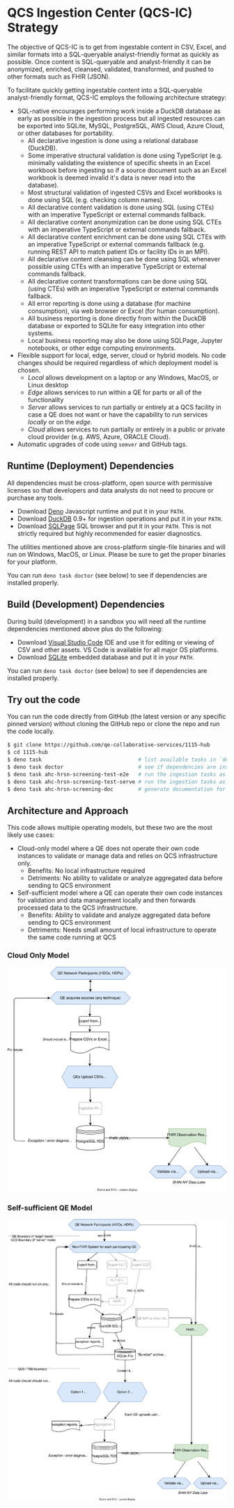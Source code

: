 # QCS Ingestion Center (QCS-IC) Strategy

The objective of QCS-IC is to get from ingestable content in CSV, Excel, and
similar formats into a SQL-queryable analyst-friendly format as quickly as
possible. Once content is SQL-queryable and analyst-friendly it can be
anonymized, enriched, cleansed, validated, transformed, and pushed to other
formats such as FHIR (JSON).

To facilitate quickly getting ingestable content into a SQL-queryable
analyst-friendly format, QCS-IC employs the following architecture strategy:

- SQL-native encourages performing work inside a DuckDB database as early as
  possible in the ingestion process but all ingested resources can be exported
  into SQLite, MySQL, PostgreSQL, AWS Cloud, Azure Cloud, or other databases for
  portability.
  - All declarative ingestion is done using a relational database (DuckDB).
  - Some imperative structural validation is done using TypeScript (e.g.
    minimally validating the existence of specific sheets in an Excel workbook
    before ingesting so if a source document such as an Excel workbook is deemed
    invalid it's data is never read into the database).
  - Most structural validation of ingested CSVs and Excel workbooks is done
    using SQL (e.g. checking column names).
  - All declarative content validation is done using SQL (using CTEs) with an
    imperative TypeScript or external commands fallback.
  - All declarative content anonymization can be done using SQL CTEs with an
    imperative TypeScript or external commands fallback.
  - All declarative content enrichment can be done using SQL CTEs with an
    imperative TypeScript or external commands fallback (e.g. running REST API
    to match patient IDs or facility IDs in an MPI).
  - All declarative content cleansing can be done using SQL whenever possible
    using CTEs with an imperative TypeScript or external commands fallback.
  - All declarative content transformations can be done using SQL (using CTEs)
    with an imperative TypeScript or external commands fallback.
  - All error reporting is done using a database (for machine consumption), via
    web browser or Excel (for human consumption).
  - All business reporting is done directly from within the DuckDB database or
    exported to SQLite for easy integration into other systems.
  - Local business reporting may also be done using SQLPage, Jupyter notebooks,
    or other edge computing environments.
- Flexible support for local, edge, server, cloud or hybrid models. No code
  changes should be required regardless of which deployment model is chosen.
  - _Local_ allows development on a laptop or any Windows, MacOS, or Linux
    desktop
  - _Edge_ allows services to run within a QE for parts or all of the
    functionality
  - _Server_ allows services to run partially or entirely at a QCS facility in
    case a QE does not want or have the capability to run services _locally_ or
    on the _edge_.
  - _Cloud_ allows services to run partially or entirely in a public or private
    cloud provider (e.g. AWS, Azure, ORACLE Cloud).
- Automatic upgrades of code using `semver` and GitHub tags.

## Runtime (Deployment) Dependencies

All dependencies must be cross-platform, open source with permissive licenses so
that developers and data analysts do not need to procure or purchase any tools.

- Download
  [Deno](https://docs.deno.com/runtime/manual/getting_started/installation)
  Javascript runtime and put it in your `PATH`.
- Download [DuckDB](https://duckdb.org/docs/installation) 0.9+ for ingestion
  operations and put it in your `PATH`.
- Download [SQLPage](https://github.com/lovasoa/SQLpage/releases) SQL browser
  and put it in your `PATH`. This is not strictly required but highly
  recommended for easier diagnostics.

The utilities mentioned above are cross-platform single-file binaries and will
run on Windows, MacOS, or Linux. Please be sure to get the proper binaries for
your platform.

You can run `deno task doctor` (see below) to see if dependencies are installed
properly.

## Build (Development) Dependencies

During build (development) in a sandbox you will need all the runtime
dependencies mentioned above plus do the following:

- Download [Visual Studio Code](https://code.visualstudio.com/download) IDE and
  use it for editing or viewing of CSV and other assets. VS Code is available
  for all major OS platforms.
- Download [SQLite](https://www.sqlite.org/download.html) embedded database and
  put it in your `PATH`.

You can run `deno task doctor` (see below) to see if dependencies are installed
properly.

## Try out the code

You can run the code directly from GitHub (the latest version or any specific
pinned version) without cloning the GitHub repo or clone the repo and run the
code locally.

```bash
$ git clone https://github.com/qe-collaborative-services/1115-hub
$ cd 1115-hub
$ deno task                               # list available tasks in `deno.jsonc`
$ deno task doctor                        # see if dependencies are installed properly
$ deno task ahc-hrsn-screening-test-e2e   # run the ingestion tasks as end-to-end test
$ deno task ahc-hrsn-screening-test-serve # run the ingestion tasks as end-to-end test and serve with SQLPage
$ deno task ahc-hrsn-screening-doc        # generate documentation for the library in support/docs/lib/ahc-hrsn-elt/screening
```

## Architecture and Approach

This code allows multiple operating models, but these two are the most likely
use cases:

- Cloud-only model where a QE does not operate their own code instances to
  validate or manage data and relies on QCS infrastructure only.
  - Benefits: No local infrastructure required
  - Detriments: No ability to validate or analyze aggregated data before sending
    to QCS environment
- Self-sufficient model where a QE can operate their own code instances for
  validation and data management locally and then forwards processed data to the
  QCS infrastructure.
  - Benefits: Ability to validate and analyze aggregated data before sending to
    QCS environment
  - Detriments: Needs small amount of local infrastructure to operate the same
    code running at QCS

### Cloud Only Model

![Architecture](support/docs/cloud-only-architecture.drawio.svg)

### Self-sufficient QE Model

![Architecture](support/docs/self-sufficient-architecture.drawio.svg)
